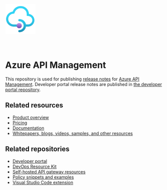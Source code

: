 <img src="media/apim-logo.png" alt="Azure API Management" width="96" style="margin-bottom: 40px;"> 

# Azure API Management 

This repository is used for publishing [release notes](https://github.com/Azure/API-Management/releases) for [Azure API Management](https://aka.ms/apimrocks). Developer portal release notes are published in [the developer portal repository](https://aka.ms/apimdevportal).

## Related resources

- [Product overview](https://aka.ms/apimrocks)
- [Pricing](https://aka.ms/apimpricing)
- [Documentation](https://aka.ms/apimdocs)
- [Whitepapers, blogs, videos, samples, and other resources](https://aka.ms/apimlove)

## Related repositories

- [Developer portal](https://aka.ms/apimdevportal)
- [DevOps Resource Kit](https://aka.ms/apimdevops)
- [Self-hosted API gateway resources](https://aka.ms/apim/shgw/repo)
- [Policy snippets and examples](https://aka.ms/apimpolicyexamples)
- [Visual Studio Code extension](https://github.com/microsoft/vscode-apimanagement)